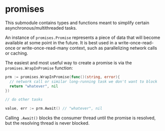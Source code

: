 # promises
This submodule contains types and functions meant to simplify certain asynchronous/multithreaded tasks.

An instance of `promises.Promise` represents a piece of data that will become available at some point in the future.
It is best used in a write-once-read-once or write-once-read-many context, such as parallelizing network calls or caching.

The easiest and most useful way to create a promise is via the `promises.WrapInPromise` function:

```go
prm := promises.WrapInPromise(func()(string, error){
  // network call or similar long-running task we don't want to block
  return "whatever", nil
})

// do other tasks

value, err := prm.Await() // "whatever", nil
```

Calling `.Await()` blocks the consumer thread until the promise is resolved, but the resolving thread is never blocked.

